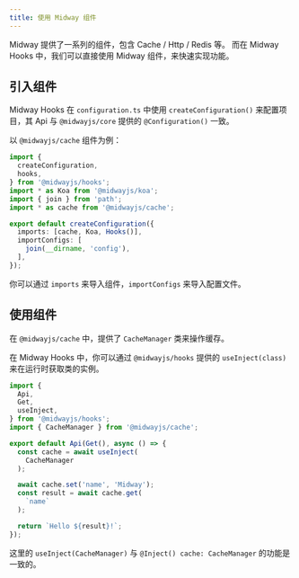 ```yaml
---
title: 使用 Midway 组件
---
```


Midway 提供了一系列的组件，包含 Cache / Http / Redis 等。
而在 Midway Hooks 中，我们可以直接使用 Midway 组件，来快速实现功能。

## 引入组件

Midway Hooks 在 `configuration.ts` 中使用 `createConfiguration()` 来配置项目，其 Api 与 `@midwayjs/core` 提供的 `@Configuration()` 一致。

以 `@midwayjs/cache` 组件为例：

```ts
import {
  createConfiguration,
  hooks,
} from '@midwayjs/hooks';
import * as Koa from '@midwayjs/koa';
import { join } from 'path';
import * as cache from '@midwayjs/cache';

export default createConfiguration({
  imports: [cache, Koa, Hooks()],
  importConfigs: [
    join(__dirname, 'config'),
  ],
});
```

你可以通过 `imports` 来导入组件，`importConfigs` 来导入配置文件。

## 使用组件

在 `@midwayjs/cache` 中，提供了 `CacheManager` 类来操作缓存。

在 Midway Hooks 中，你可以通过 `@midwayjs/hooks` 提供的 `useInject(class)` 来在运行时获取类的实例。

```ts
import {
  Api,
  Get,
  useInject,
} from '@midwayjs/hooks';
import { CacheManager } from '@midwayjs/cache';

export default Api(Get(), async () => {
  const cache = await useInject(
    CacheManager
  );

  await cache.set('name', 'Midway');
  const result = await cache.get(
    `name`
  );

  return `Hello ${result}!`;
});
```

这里的 `useInject(CacheManager)` 与 `@Inject() cache: CacheManager` 的功能是一致的。
